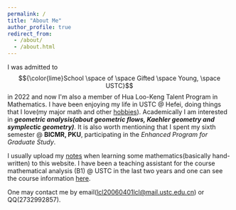 ```yaml
---
permalink: /
title: "About Me"
author_profile: true
redirect_from: 
  - /about/
  - /about.html
---
```


I was admitted to $${\color{lime}School \space of \space Gifted \space Young, \space USTC}$$ in 2022 and now I'm also a member of Hua Loo-Keng Talent Program in Mathematics. I have been enjoying my life in USTC @ Hefei, doing things that I love(my major math and other [hobbies](https://lyuchangle2006.github.io/Interests/)). Academically I am interested in ***geometric analysis(about geometric flows, Kaehler geometry and symplectic geometry)***. It is also worth mentioning that I spent my sixth semester @ **BICMR, PKU**,  participating in the _Enhanced Program for Graduate Study_.

I usually upload my [notes](https://lyuchangle2006.github.io/Notes/) when learning some mathematics(basically hand-written) to this website. I have been a teaching assistant for the course mathematical analysis (B1) @ USTC in the last two years and one can see the course information [here](https://lyuchangle2006.github.io/TeachingAssistant/). 

One may contact me by email(lcl20060401lcl@mail.ustc.edu.cn) or QQ(2732992857).


